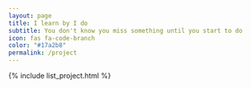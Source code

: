 ```yaml
---
layout: page
title: I learn by I do
subtitle: You don't know you miss something until you start to do
icon: fas fa-code-branch
color: "#17a2b8"
permalink: /project
---
```


{% include list_project.html %}


